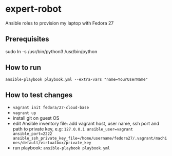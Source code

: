 # expert-robot
Ansible roles to provision my laptop with Fedora 27

## Prerequisites

sudo ln -s /usr/bin/python3 /usr/bin/python

## How to run
`ansible-playbook playbook.yml --extra-vars "name=YourUserName"`

## How to test changes
* `vagrant init fedora/27-cloud-base`
* `vagrant up`
* install git on guest OS
* edit Ansible inventory file: add vagrant host, user name, ssh port and path to private key, e.g:
    `127.0.0.1 ansible_user=vagrant ansible_port=2222 ansible_ssh_private_key_file=/home/username/fedora27/.vagrant/machines/default/virtualbox/private_key`
* run playbook: `ansible-playbook playbook.yml`

